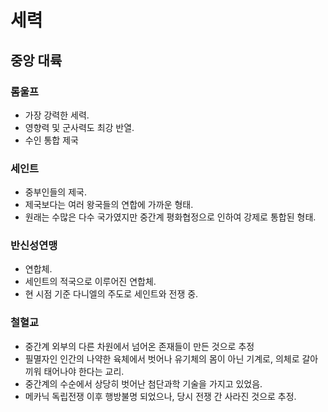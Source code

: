 # 세력

## 중앙 대륙

### 롬울프

- 가장 강력한 세력.
- 영향력 및 군사력도 최강 반열.
- 수인 통합 제국

### 세인트

- 중부인들의 제국.
- 제국보다는 여러 왕국들의 연합에 가까운 형태.
- 원래는 수많은 다수 국가였지만 중간계 평화협정으로 인하여 강제로 통합된 형태.

### 반신성연맹

- 연합체.
- 세인트의 적국으로 이루어진 연합체.
- 현 시점 기준 다니엘의 주도로 세인트와 전쟁 중.

### 철혈교

- 중간계 외부의 다른 차원에서 넘어온 존재들이 만든 것으로 추정
- 필멸자인 인간의 나약한 육체에서 벗어나 유기체의 몸이 아닌 기계로, 의체로 갈아끼워 태어나야 한다는 교리.
- 중간계의 수순에서 상당히 벗어난 첨단과학 기술을 가지고 있었음.
- 메카닉 독립전쟁 이후 행방불명 되었으나, 당시 전쟁 간 사라진 것으로 추정.
